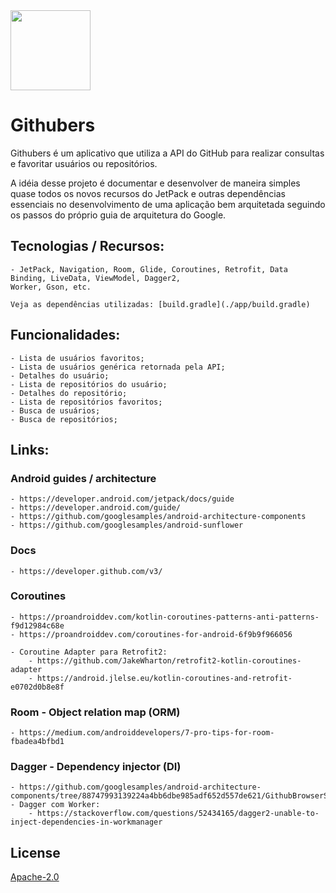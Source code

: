 <img src="https://github.com/helpdeveloper/githubers/blob/master/app/src/main/ic_launcher-web.png" width="128">

# Githubers

   Githubers é um aplicativo que utiliza a API do GitHub para realizar consultas e favoritar usuários ou repositórios.
   
   A idéia desse projeto é documentar e desenvolver de maneira simples quase todos os novos recursos do JetPack
 e outras dependências essenciais no desenvolvimento de uma aplicação bem arquitetada seguindo os passos do próprio
 guia de arquitetura do Google.
 
## Tecnologias / Recursos:

    - JetPack, Navigation, Room, Glide, Coroutines, Retrofit, Data Binding, LiveData, ViewModel, Dagger2, 
    Worker, Gson, etc.
    
    Veja as dependências utilizadas: [build.gradle](./app/build.gradle)

## Funcionalidades:

    - Lista de usuários favoritos;
    - Lista de usuários genérica retornada pela API;
    - Detalhes do usuário;
    - Lista de repositórios do usuário;
    - Detalhes do repositório;
    - Lista de repositórios favoritos;
    - Busca de usuários;
    - Busca de repositórios;

## Links:

### Android guides / architecture
    - https://developer.android.com/jetpack/docs/guide
    - https://developer.android.com/guide/
    - https://github.com/googlesamples/android-architecture-components
    - https://github.com/googlesamples/android-sunflower

### Docs
    - https://developer.github.com/v3/

### Coroutines
    - https://proandroiddev.com/kotlin-coroutines-patterns-anti-patterns-f9d12984c68e
    - https://proandroiddev.com/coroutines-for-android-6f9b9f966056
    
    - Coroutine Adapter para Retrofit2: 
        - https://github.com/JakeWharton/retrofit2-kotlin-coroutines-adapter
        - https://android.jlelse.eu/kotlin-coroutines-and-retrofit-e0702d0b8e8f
    
### Room - Object relation map (ORM)
    - https://medium.com/androiddevelopers/7-pro-tips-for-room-fbadea4bfbd1

### Dagger - Dependency injector (DI)
    - https://github.com/googlesamples/android-architecture-components/tree/88747993139224a4bb6dbe985adf652d557de621/GithubBrowserSample/app/src/main/java/com/android/example/github/di
    - Dagger com Worker:
        - https://stackoverflow.com/questions/52434165/dagger2-unable-to-inject-dependencies-in-workmanager

## License
[Apache-2.0](https://choosealicense.com/licenses/apache-2.0/)